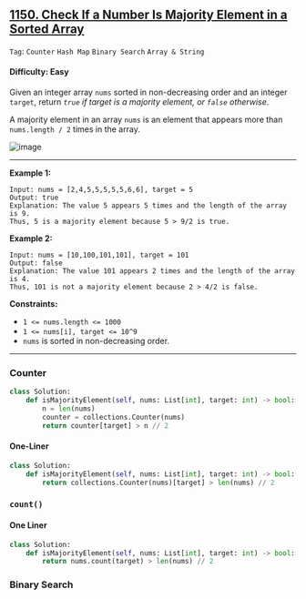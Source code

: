 ## [1150. Check If a Number Is Majority Element in a Sorted Array](https://leetcode.com/problems/check-if-a-number-is-majority-element-in-a-sorted-array/)

```Tag```: ```Counter``` ```Hash Map``` ```Binary Search``` ```Array & String```

#### Difficulty: Easy

Given an integer array ```nums``` sorted in non-decreasing order and an integer ```target```, return _```true``` if target is a majority element, or ```false``` otherwise_.

A majority element in an array ```nums``` is an element that appears more than ```nums.length / 2``` times in the array.

![image](https://github.com/quananhle/Python/assets/35042430/96800c8d-8fe8-474b-a903-0ae854306a78)

---

__Example 1:__
```
Input: nums = [2,4,5,5,5,5,5,6,6], target = 5
Output: true
Explanation: The value 5 appears 5 times and the length of the array is 9.
Thus, 5 is a majority element because 5 > 9/2 is true.
```

__Example 2:__
```
Input: nums = [10,100,101,101], target = 101
Output: false
Explanation: The value 101 appears 2 times and the length of the array is 4.
Thus, 101 is not a majority element because 2 > 4/2 is false.
```

__Constraints:__

- ```1 <= nums.length <= 1000```
- ```1 <= nums[i], target <= 10^9```
- ```nums``` is sorted in non-decreasing order.

---

### Counter

```Python
class Solution:
    def isMajorityElement(self, nums: List[int], target: int) -> bool:
        n = len(nums)
        counter = collections.Counter(nums)
        return counter[target] > n // 2
```

#### One-Liner

```Python
class Solution:
    def isMajorityElement(self, nums: List[int], target: int) -> bool:
        return collections.Counter(nums)[target] > len(nums) // 2
```

### ```count()```

#### One Liner

```Python
class Solution:
    def isMajorityElement(self, nums: List[int], target: int) -> bool:
        return nums.count(target) > len(nums) // 2
```

### Binary Search
